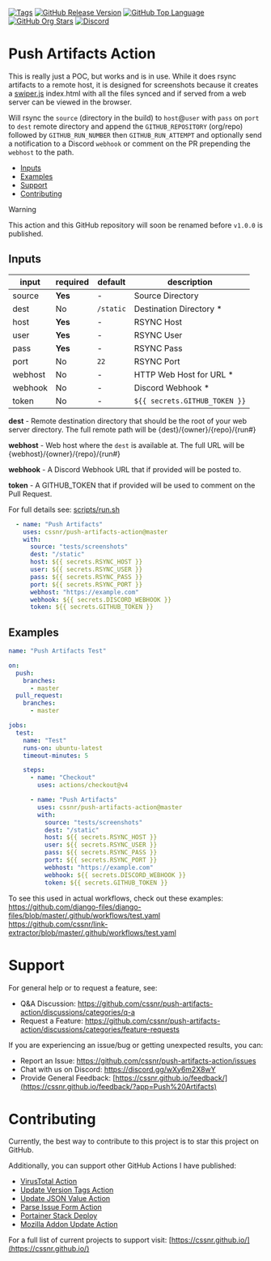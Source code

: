 [![Tags](https://img.shields.io/github/actions/workflow/status/cssnr/push-artifacts-action/tags.yaml?logo=github&logoColor=white&label=tags)](https://github.com/cssnr/push-artifacts-action/actions/workflows/tags.yaml)
[![GitHub Release Version](https://img.shields.io/github/v/release/cssnr/push-artifacts-action?logo=github)](https://github.com/cssnr/push-artifacts-action/releases/latest)
[![GitHub Top Language](https://img.shields.io/github/languages/top/cssnr/push-artifacts-action?logo=htmx&logoColor=white)](https://github.com/cssnr/push-artifacts-action)
[![GitHub Org Stars](https://img.shields.io/github/stars/cssnr?style=flat&logo=github&logoColor=white)](https://cssnr.github.io/)
[![Discord](https://img.shields.io/discord/899171661457293343?logo=discord&logoColor=white&label=discord&color=7289da)](https://discord.gg/wXy6m2X8wY)

# Push Artifacts Action

This is really just a POC, but works and is in use. While it does rsync artifacts to a remote host, it is designed for
screenshots because it creates a [swiper.js](https://github.com/nolimits4web/swiper) index.html with all the files
synced and if served from a web server can be viewed in the browser.

Will rsync the `source` (directory in the build) to `host`@`user` with `pass` on `port` to `dest` remote directory and
append the `GITHUB_REPOSITORY` (org/repo) followed by `GITHUB_RUN_NUMBER` then `GITHUB_RUN_ATTEMPT` and optionally send
a notification to a Discord `webhook` or comment on the PR prepending the `webhost` to the path.

* [Inputs](#Inputs)
* [Examples](#Examples)
* [Support](#Support)
* [Contributing](#Contributing)

> [!WARNING]  
> This action and this GitHub repository will soon be renamed before `v1.0.0` is published.

## Inputs

| input   | required | default   | description                   |
|---------|----------|-----------|-------------------------------|
| source  | **Yes**  | -         | Source Directory              |
| dest    | No       | `/static` | Destination Directory *       |
| host    | **Yes**  | -         | RSYNC Host                    |
| user    | **Yes**  | -         | RSYNC User                    |
| pass    | **Yes**  | -         | RSYNC Pass                    |
| port    | No       | `22`      | RSYNC Port                    |
| webhost | No       | -         | HTTP Web Host for URL *       |
| webhook | No       | -         | Discord Webhook *             |
| token   | No       | -         | `${{ secrets.GITHUB_TOKEN }}` |

**dest** - Remote destination directory that should be the root of your web server directory.
The full remote path will be {dest}/{owner}/{repo}/{run#}

**webhost** - Web host where the `dest` is available at. The full URL will be {webhost}/{owner}/{repo}/{run#}

**webhook** - A Discord Webhook URL that if provided will be posted to.

**token** - A GITHUB_TOKEN that if provided will be used to comment on the Pull Request.

For full details see: [scripts/run.sh](scripts%2Frun.sh)

```yaml
  - name: "Push Artifacts"
    uses: cssnr/push-artifacts-action@master
    with:
      source: "tests/screenshots"
      dest: "/static"
      host: ${{ secrets.RSYNC_HOST }}
      user: ${{ secrets.RSYNC_USER }}
      pass: ${{ secrets.RSYNC_PASS }}
      port: ${{ secrets.RSYNC_PORT }}
      webhost: "https://example.com"
      webhook: ${{ secrets.DISCORD_WEBHOOK }}
      token: ${{ secrets.GITHUB_TOKEN }}
```

## Examples

```yaml
name: "Push Artifacts Test"

on:
  push:
    branches:
      - master
  pull_request:
    branches:
      - master

jobs:
  test:
    name: "Test"
    runs-on: ubuntu-latest
    timeout-minutes: 5

    steps:
      - name: "Checkout"
        uses: actions/checkout@v4

      - name: "Push Artifacts"
        uses: cssnr/push-artifacts-action@master
        with:
          source: "tests/screenshots"
          dest: "/static"
          host: ${{ secrets.RSYNC_HOST }}
          user: ${{ secrets.RSYNC_USER }}
          pass: ${{ secrets.RSYNC_PASS }}
          port: ${{ secrets.RSYNC_PORT }}
          webhost: "https://example.com"
          webhook: ${{ secrets.DISCORD_WEBHOOK }}
          token: ${{ secrets.GITHUB_TOKEN }}
```

To see this used in actual workflows, check out these examples:  
https://github.com/django-files/django-files/blob/master/.github/workflows/test.yaml  
https://github.com/cssnr/link-extractor/blob/master/.github/workflows/test.yaml

# Support

For general help or to request a feature, see:

- Q&A Discussion: https://github.com/cssnr/push-artifacts-action/discussions/categories/q-a
- Request a Feature: https://github.com/cssnr/push-artifacts-action/discussions/categories/feature-requests

If you are experiencing an issue/bug or getting unexpected results, you can:

- Report an Issue: https://github.com/cssnr/push-artifacts-action/issues
- Chat with us on Discord: https://discord.gg/wXy6m2X8wY
- Provide General
  Feedback: [https://cssnr.github.io/feedback/](https://cssnr.github.io/feedback/?app=Push%20Artifacts)

# Contributing

Currently, the best way to contribute to this project is to star this project on GitHub.

Additionally, you can support other GitHub Actions I have published:

- [VirusTotal Action](https://github.com/cssnr/virustotal-action)
- [Update Version Tags Action](https://github.com/cssnr/update-version-tags-action)
- [Update JSON Value Action](https://github.com/cssnr/update-json-value-action)
- [Parse Issue Form Action](https://github.com/cssnr/parse-issue-form-action)
- [Portainer Stack Deploy](https://github.com/cssnr/portainer-stack-deploy-action)
- [Mozilla Addon Update Action](https://github.com/cssnr/mozilla-addon-update-action)

For a full list of current projects to support visit: [https://cssnr.github.io/](https://cssnr.github.io/)

